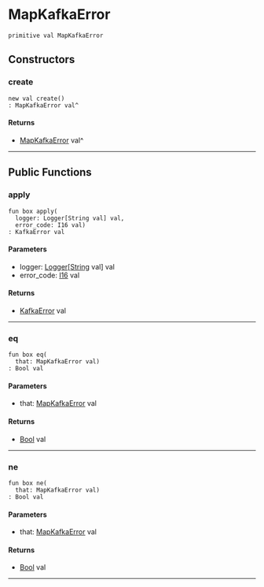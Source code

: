 # MapKafkaError

```pony
primitive val MapKafkaError
```

## Constructors

### create

```pony
new val create()
: MapKafkaError val^
```

#### Returns

* [MapKafkaError](pony-kafka-MapKafkaError) val^

---

## Public Functions

### apply

```pony
fun box apply(
  logger: Logger[String val] val,
  error_code: I16 val)
: KafkaError val
```
#### Parameters

*   logger: [Logger](.-customlogger-Logger)\[[String](builtin-String) val\] val
*   error_code: [I16](builtin-I16) val

#### Returns

* [KafkaError](pony-kafka-KafkaError) val

---

### eq

```pony
fun box eq(
  that: MapKafkaError val)
: Bool val
```
#### Parameters

*   that: [MapKafkaError](pony-kafka-MapKafkaError) val

#### Returns

* [Bool](builtin-Bool) val

---

### ne

```pony
fun box ne(
  that: MapKafkaError val)
: Bool val
```
#### Parameters

*   that: [MapKafkaError](pony-kafka-MapKafkaError) val

#### Returns

* [Bool](builtin-Bool) val

---

